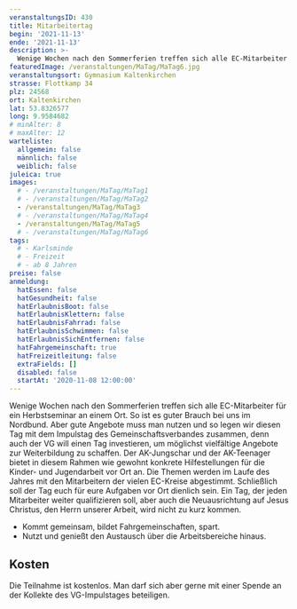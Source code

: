 ```yaml
---
veranstaltungsID: 430
title: Mitarbeitertag
begin: '2021-11-13'
ende: '2021-11-13'
description: >-
  Wenige Wochen nach den Sommerferien treffen sich alle EC-Mitarbeiter für ein Herbstseminar an einem Ort. So ist es guter Brauch bei uns im Nordbund. Aber gute Angebote muss man nutzen und so legen wir diesen Tag mit dem Impulstag des Gemeinschaftsverbandes zusammen, denn auch der VG will einen Tag investieren, um möglichst vielfältige Angebote zur Weiterbildung zu schaffen.
featuredImage: /veranstaltungen/MaTag/MaTag6.jpg
veranstaltungsort: Gymnasium Kaltenkirchen
strasse: Flottkamp 34
plz: 24568
ort: Kaltenkirchen
lat: 53.8326577
long: 9.9584682
# minAlter: 8
# maxAlter: 12
warteliste:
  allgemein: false
  männlich: false
  weiblich: false
juleica: true
images:
  # - /veranstaltungen/MaTag/MaTag1
  # - /veranstaltungen/MaTag/MaTag2
  - /veranstaltungen/MaTag/MaTag3
  # - /veranstaltungen/MaTag/MaTag4
  - /veranstaltungen/MaTag/MaTag5
  # - /veranstaltungen/MaTag/MaTag6
tags:
  # - Karlsminde
  # - Freizeit
  # - ab 8 Jahren
preise: false
anmeldung:
  hatEssen: false
  hatGesundheit: false
  hatErlaubnisBoot: false
  hatErlaubnisKlettern: false
  hatErlaubnisFahrrad: false
  hatErlaubnisSchwimmen: false
  hatErlaubnisSichEntfernen: false
  hatFahrgemeinschaft: true
  hatFreizeitleitung: false
  extraFields: []
  disabled: false
  startAt: '2020-11-08 12:00:00'
---
```


Wenige Wochen nach den Sommerferien treffen sich alle EC-Mitarbeiter für ein Herbstseminar an einem Ort. So ist es guter Brauch bei uns im Nordbund. Aber gute Angebote muss man nutzen und so legen wir diesen Tag mit dem Impulstag des Gemeinschaftsverbandes zusammen, denn auch der VG will einen Tag investieren, um möglichst vielfältige Angebote zur Weiterbildung zu schaffen.
Der AK-Jungschar und der AK-Teenager bietet in diesem Rahmen wie gewohnt konkrete Hilfestellungen für die Kinder- und Jugendarbeit vor Ort an.
Die Themen werden im Laufe des Jahres mit den Mitarbeitern der vielen EC-Kreise abgestimmt. Schließlich soll der Tag euch für eure Aufgaben vor Ort dienlich sein.
Ein Tag, der jeden Mitarbeiter weiter qualifizieren soll, aber auch die Neuausrichtung auf Jesus Christus, den Herrn unserer Arbeit, wird nicht zu kurz kommen.

- Kommt gemeinsam, bildet Fahrgemeinschaften, spart.
- Nutzt und genießt den Austausch über die Arbeitsbereiche hinaus.

## Kosten

Die Teilnahme ist kostenlos. Man darf sich aber gerne mit einer Spende an der Kollekte des VG-Impulstages beteiligen.

